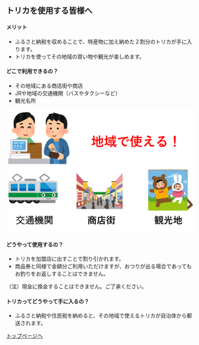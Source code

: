 ## トリカを使用する皆様へ
#### メリット
* ふるさと納税を収めることで、特産物に加え納めた２割分のトリカが手に入ります。
* トリカを使ってその地域の買い物や観光が楽しめます。
  
#### どこで利用できるの？
* その地域にある商店街や商店
* JRや地域の交通機関（バスやタクシーなど）
* 観光名所

![使えるところ](./image/tukaerutokoro.png)  
  
#### どうやって使用するの？
* トリカを加盟店に出すことで割り引かれます。
* 商品券と同様で金額分ご利用いただけますが、おつりが出る場合であってもお釣りをお返しすることはできません。
  

（注）現金に換金することはできません。ご了承ください。

  
#### トリカってどうやって手に入るの？
* ふるさと納税や住民税を納めると、その地域で使えるトリカが自治体から郵送されます。
  
  
  
[トップページへ](./index)
